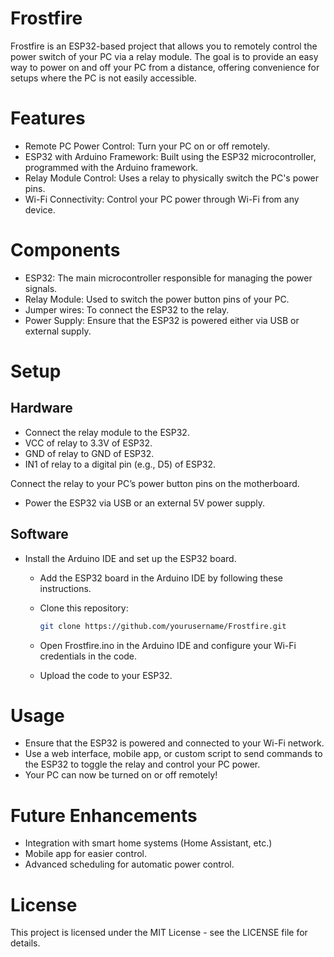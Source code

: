 # Frostfire

Frostfire is an ESP32-based project that allows you to remotely control the power switch of your PC via a relay module. The goal is to provide an easy way to power on and off your PC from a distance, offering convenience for setups where the PC is not easily accessible.

# Features

- Remote PC Power Control: Turn your PC on or off remotely.
- ESP32 with Arduino Framework: Built using the ESP32 microcontroller, programmed with the Arduino framework.
- Relay Module Control: Uses a relay to physically switch the PC's power pins.
- Wi-Fi Connectivity: Control your PC power through Wi-Fi from any device.

# Components

- ESP32: The main microcontroller responsible for managing the power signals.
- Relay Module: Used to switch the power button pins of your PC.
- Jumper wires: To connect the ESP32 to the relay.
- Power Supply: Ensure that the ESP32 is powered either via USB or external supply.

# Setup
## Hardware
- Connect the relay module to the ESP32.
- VCC of relay to 3.3V of ESP32.
- GND of relay to GND of ESP32.
- IN1 of relay to a digital pin (e.g., D5) of ESP32.

Connect the relay to your PC’s power button pins on the motherboard.
- Power the ESP32 via USB or an external 5V power supply.

## Software
- Install the Arduino IDE and set up the ESP32 board.
    - Add the ESP32 board in the Arduino IDE by following these instructions.
    - Clone this repository:
        ```bash
        git clone https://github.com/yourusername/Frostfire.git
        ```

    - Open Frostfire.ino in the Arduino IDE and configure your Wi-Fi credentials in the code.
    - Upload the code to your ESP32.

# Usage
-  Ensure that the ESP32 is powered and connected to your Wi-Fi network.
- Use a web interface, mobile app, or custom script to send commands to the ESP32 to toggle the relay and control your PC power.
- Your PC can now be turned on or off remotely!

# Future Enhancements

- Integration with smart home systems (Home Assistant, etc.)
- Mobile app for easier control.
- Advanced scheduling for automatic power control.

# License

This project is licensed under the MIT License - see the LICENSE file for details.
